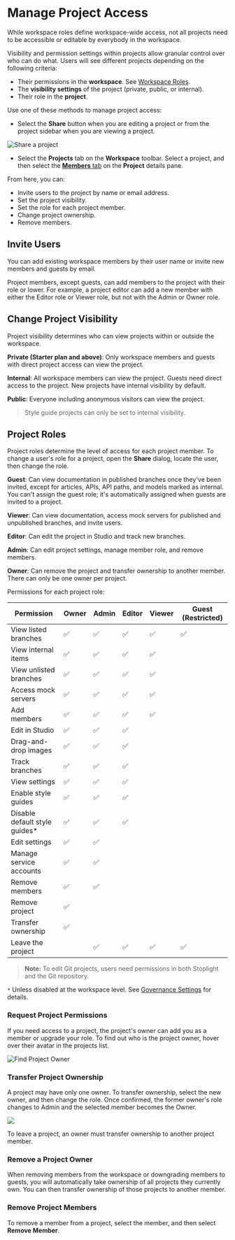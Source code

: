 # Manage Project Access

While workspace roles define workspace-wide access, not all projects need to be accessible or editable by everybody in the workspace. 

Visibility and permission settings within projects allow granular control over who can do what. Users will see different projects depending on the following criteria:

- Their permissions in the **workspace**. See [Workspace Roles](k.workspace-roles.md).  
- The **visibility settings** of the project (private, public, or internal).
- Their role in the **project**. 

Use one of these methods to manage project access:

* Select the **Share** button when you are editing a project or from the project sidebar when you are viewing a project.
<!-- focus: false -->
![Share a project](https://stoplight.io/api/v1/projects/cHJqOjI/images/wiaJr2Ql6FI)

* Select the **Projects** tab on the **Workspace** toolbar. Select a project, and then select the [**Members** tab](../7.-projects/project-settings.md#members-overview) on the **Project** details pane.

From here, you can:

- Invite users to the project by name or email address.
- Set the project visibility.
- Set the role for each project member.
- Change project ownership.
- Remove members.

## Invite Users

You can add existing workspace members by their user name or invite new members and guests by email.

Project members, except guests, can add members to the project with their role or lower. For example, a project editor can add a new member with either the Editor role or Viewer role, but not with the Admin or Owner role.

## Change Project Visibility

Project visibility determines who can view projects within or outside the workspace. 

**Private (Starter plan and above)**: Only workspace members and guests with direct project access can view the project.

**Internal**: All workspace members can view the project. Guests need direct access to the project. New projects have internal visibility by default. 

**Public**: Everyone including anonymous visitors can view the project.

> Style guide projects can only be set to internal visibility. 

## Project Roles

Project roles determine the level of access for each project member. To change a user's role for a project, open the **Share** dialog, locate the user, then change the role. 

**Guest**: Can view documentation in published branches once they've been invited, except for articles, APIs, API paths, and models marked as internal. You can't assign the guest role; it's automatically assigned when guests are invited to a project.

**Viewer**: Can view documentation, access mock servers for published and unpublished branches, and invite users. 

**Editor**: Can edit the project in Studio and track new branches.

**Admin**: Can edit project settings, manage member role, and remove members.

**Owner**: Can remove the project and transfer ownership to another member. There can only be one owner per project.

Permissions for each project role:

| Permission                | Owner | Admin | Editor | Viewer | Guest (Restricted) |
|---------------------------|-------|-------|--------|--------|--------|
| View listed branches      | ✅     | ✅    | ✅      | ✅      | ✅    |
| View internal items       | ✅     | ✅    | ✅      | ✅      |      |
| View unlisted branches    | ✅     | ✅    | ✅      | ✅      |       |
| Access mock servers       | ✅     | ✅    | ✅      | ✅      |       |
| Add members               | ✅     | ✅    | ✅      | ✅      |       |
| Edit in Studio            | ✅     | ✅    | ✅      |        |       |
| Drag-and-drop images      | ✅     | ✅    | ✅      |        |       |
| Track branches            | ✅     | ✅    | ✅      |        |       |
| View settings             | ✅     | ✅    | ✅      |        |       |
| Enable style guides       | ✅     | ✅    | ✅      |        |       |
| Disable default style guides*| ✅ | ✅ |  ✅  |      |        |       |
| Edit settings             | ✅     | ✅    |        |        |        |
| Manage service accounts   | ✅     | ✅    |        |        |        |
| Remove members            | ✅     | ✅    |        |        |        |
| Remove project            | ✅     |       |        |        |       |
| Transfer ownership        | ✅     |       |        |        |       |
| Leave the project         |        | ✅    | ✅      | ✅      |✅    |

> **Note:** To edit Git projects, users need permissions in both Stoplight and the Git repository.

`*` Unless disabled at the workspace level. See [Governance Settings](workspace-governance.md) for details.

### Request Project Permissions

If you need access to a project, the project's owner can add you as a member or upgrade your role. To find out who is the project owner, hover over their avatar in the projects list.

![Find Project Owner](https://stoplight.io/api/v1/projects/cHJqOjI/images/YdQNNaKkjIU)

### Transfer Project Ownership

A project may have only one owner. To transfer ownership, select the new owner, and then change the role. Once confirmed, the former owner's role changes to Admin and the selected member becomes the Owner.

<!--
focus: false
-->
![](../assets/images/transfer-project-ownership.png)

To leave a project, an owner must transfer ownership to another project member.

### Remove a Project Owner

When removing members from the workspace or downgrading members to guests, you will automatically take ownership of all projects they currently own. You can then transfer ownership of those projects to another member.

### Remove Project Members

To remove a member from a project, select the member, and then select **Remove Member**.